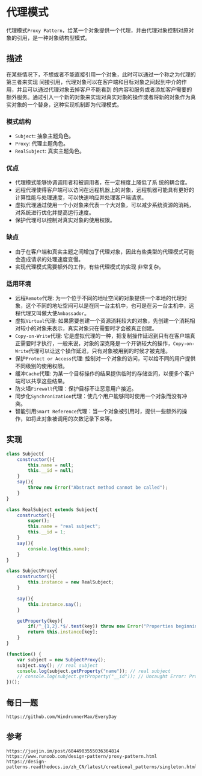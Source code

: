 # 代理模式
代理模式`Proxy Pattern`，给某一个对象提供一个代理，并由代理对象控制对原对象的引用，是一种对象结构型模式。

## 描述
在某些情况下，不想或者不能直接引用一个对象，此时可以通过一个称之为代理的第三者来实现 间接引用，代理对象可以在客户端和目标对象之间起到中介的作用，并且可以通过代理对象去掉客户不能看到 的内容和服务或者添加客户需要的额外服务。通过引入一个新的对象来实现对真实对象的操作或者将新的对象作为真实对象的一个替身，这种实现机制即为代理模式。

### 模式结构
* `Subject`: 抽象主题角色。
* `Proxy`: 代理主题角色。
* `RealSubject`: 真实主题角色。

### 优点
* 代理模式能够协调调用者和被调用者，在一定程度上降低了系 统的耦合度。
* 远程代理使得客户端可以访问在远程机器上的对象，远程机器可能具有更好的计算性能与处理速度，可以快速响应并处理客户端请求。
* 虚拟代理通过使用一个小对象来代表一个大对象，可以减少系统资源的消耗，对系统进行优化并提高运行速度。
* 保护代理可以控制对真实对象的使用权限。

### 缺点
* 由于在客户端和真实主题之间增加了代理对象，因此有些类型的代理模式可能会造成请求的处理速度变慢。
* 实现代理模式需要额外的工作，有些代理模式的实现 非常复杂。

### 适用环境
* 远程`Remote`代理: 为一个位于不同的地址空间的对象提供一个本地的代理对象，这个不同的地址空间可以是在同一台主机中，也可是在另一台主机中，远程代理又叫做大使`Ambassador`。
* 虚拟`Virtual`代理: 如果需要创建一个资源消耗较大的对象，先创建一个消耗相对较小的对象来表示，真实对象只在需要时才会被真正创建。
* `Copy-on-Write`代理: 它是虚拟代理的一种，把复制操作延迟到只有在客户端真正需要时才执行，一般来说，对象的深克隆是一个开销较大的操作，`Copy-on-Write`代理可以让这个操作延迟，只有对象被用到的时候才被克隆。
* 保护`Protect or Access`代理: 控制对一个对象的访问，可以给不同的用户提供不同级别的使用权限。
* 缓冲`Cache`代理: 为某一个目标操作的结果提供临时的存储空间，以便多个客户端可以共享这些结果。
* 防火墙`Firewall`代理：保护目标不让恶意用户接近。
* 同步化`Synchronization`代理：使几个用户能够同时使用一个对象而没有冲突。
* 智能引用`Smart Reference`代理：当一个对象被引用时，提供一些额外的操作，如将此对象被调用的次数记录下来等。

## 实现

```javascript
class Subject{
    constructor(){
        this.name = null;
        this.__id = null;
    }
    say(){
        throw new Error("Abstract method cannot be called");
    }
}

class RealSubject extends Subject{
    constructor(){
        super();
        this.name = "real subject";
        this.__id = 1;
    }
    say(){
        console.log(this.name);
    }
}

class SubjectProxy{
    constructor(){
        this.instance = new RealSubject;
    }

    say(){
        this.instance.say();
    }

    getProperty(key){
        if(/^_{1,2}.*$/.test(key)) throw new Error("Properties beginning with _ or __ are not allowed to be accessed");
        return this.instance[key];
    }
}

(function() {
    var subject = new SubjectProxy();
    subject.say(); // real subject
    console.log(subject.getProperty("name")); // real subject
    // console.log(subject.getProperty("__id")); // Uncaught Error: Properties beginning with _ or __ are not allowed to be accessed
})();


```


## 每日一题

```
https://github.com/WindrunnerMax/EveryDay
```

## 参考

```
https://juejin.im/post/6844903555036364814
https://www.runoob.com/design-pattern/proxy-pattern.html
https://design-patterns.readthedocs.io/zh_CN/latest/creational_patterns/singleton.html
```
